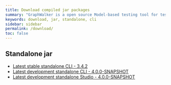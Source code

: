 ```yaml
---
title: Download compiled jar packages
summary: "GraphWalker is a open source Model-based testing tool for test automation. This pages contains links to download the GraphWalker standalone jar. Both the latest released and development version."
keywords: download, jar, standalone, cli
sidebar: sidebar
permalink: /download/
toc: false
---
```


## Standalone jar
* [Latest stable standalone CLI - 3.4.2](/content/archive/graphwalker-cli-3.4.2.jar)
* [Latest development standalone CLI - 4.0.0-SNAPSHOT](https://github.com/GraphWalker/graphwalker-project/releases/download/LATEST-BUILDS/graphwalker-cli-4.0.0-SNAPSHOT.jar)
* [Latest development standalone Studio - 4.0.0-SNAPSHOT](https://github.com/GraphWalker/graphwalker-project/releases/download/LATEST-BUILDS/graphwalker-studio-4.0.0-SNAPSHOT.jar)
